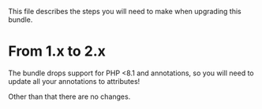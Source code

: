 This file describes the steps you will need to make when upgrading this bundle.

# From 1.x to 2.x

The bundle drops support for PHP <8.1 and annotations, so you will need to update all your annotations to attributes!

Other than that there are no changes.
